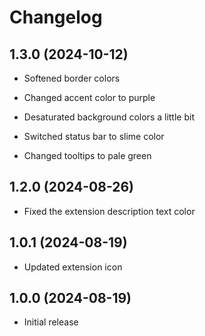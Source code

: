 # Changelog

## 1.3.0 (2024-10-12)

- Softened border colors

- Changed accent color to purple

- Desaturated background colors a little bit

- Switched status bar to slime color

- Changed tooltips to pale green

## 1.2.0 (2024-08-26)

- Fixed the extension description text color

## 1.0.1 (2024-08-19)

- Updated extension icon

## 1.0.0 (2024-08-19)

- Initial release
